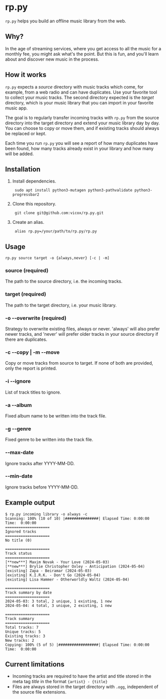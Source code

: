 # rp.py

`rp.py` helps you build an offline music library from the web.

## Why?

In the age of streaming services, where you get access to all the music for a monthly fee, you might ask what's the point. But this is fun, and you'll learn about and discover new music in the process.

## How it works

`rp.py` expects a *source* directory with music tracks which come, for example, from a web radio and can have duplicates. Use your favorite tool to collect your music tracks. The second directory expected is the *target* directory, which is your music library that you can import in your favorite music app.

The goal is to regularly transfer incoming tracks with `rp.py` from the source directory into the target directory and extend your music library day by day. You can choose to copy or move them, and if existing tracks should always be replaced or kept.

Each time you run `rp.py` you will see a report of how many duplicates have been found, how many tracks already exist in your library and how many will be added.

## Installation

1. Install dependencies.

        sudo apt install python3-mutagen python3-pathvalidate python3-progressbar2

2. Clone this repository.

        git clone git@github.com:vicox/rp.py.git

3. Create an alias.

        alias rp.py=/your/path/to/rp.py/rp.py


## Usage

    rp.py source target -o {always,never} [-c | -m]

### source (required)

The path to the source directory, i.e. the incoming tracks.

### target (required)

The path to the target directory, i.e. your music library.

### -o --overwrite (required)

Strategy to overwrite existing files, always or never. 'always' will also prefer newer tracks, and 'never' will prefer older tracks in your source directory if there are duplicates.

### -c --copy | -m --move

Copy or move tracks from source to target. If none of both are provided, only the report is printed.

### -i --ignore

List of track titles to ignore.

### -a --album

Fixed album name to be written into the track file.

### -g --genre

Fixed genre to be written into the track file.

### --max-date

Ignore tracks after YYYY-MM-DD.

### --min-date

Ignore tracks before YYYY-MM-DD.

## Example output

    $ rp.py incoming library -o always -c
    Scanning: 100% (10 of 10) |###############| Elapsed Time: 0:00:00 Time:  0:00:00
    ====================
    Ignored tracks
    ====================
    No title (0)

    ====================
    Track status
    ====================
    [**new***] Maxim Novak - Your Love (2024-05-03)
    [**new***] Brylie Christopher Oxley - Anticipation (2024-05-04)
    [existing] Zapa - Beiramar (2024-05-03)
    [existing] K.I.R.K. - Don't Go (2024-05-04)
    [existing] Lisa Hammer - Otherworldly Waltz (2024-05-04)

    ====================
    Track summary by date
    ====================
    2024-05-03: 3 total, 2 unique, 1 existing, 1 new
    2024-05-04: 4 total, 3 unique, 2 existing, 1 new

    ====================
    Track summary
    ====================
    Total tracks: 7
    Unique tracks: 5
    Existing tracks: 3
    New tracks: 2
    Copying: 100% (5 of 5) |##################| Elapsed Time: 0:00:00 Time:  0:00:00

## Current limitations

* Incoming tracks are required to have the artist and title stored in the meta tag *title* in the format `{artist} - {title}`
* Files are always stored in the target directory with `.ogg`, independent of the source file extensions.